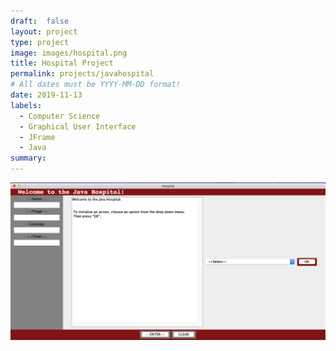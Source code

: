 ```yaml
---
draft:  false
layout: project
type: project
image: images/hospital.png
title: Hospital Project
permalink: projects/javahospital
# All dates must be YYYY-MM-DD format!
date: 2019-11-13
labels:
  - Computer Science
  - Graphical User Interface
  - JFrame
  - Java
summary:
---
```

 <img class="ui image" src="../images/hospital.png">
